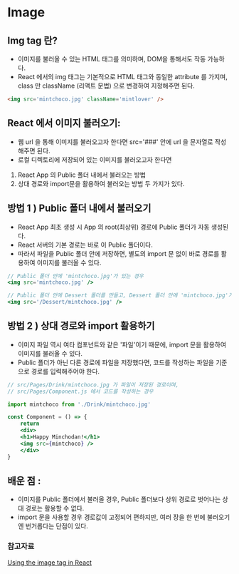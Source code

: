 # Image

## Img tag 란? 
- 이미지를 불러올 수 있는 HTML 태그를 의미하며, DOM을 통해서도 작동 가능하다.
- React 에서의 img 태그는 기본적으로 HTML 태그와 동일한 attribute 를 가지며, class 만 className (리액트 문법) 으로 변경하여 지정해주면 된다.
```HTML
<img src='mintchoco.jpg' className='mintlover' />
```

## React 에서 이미지 불러오기:
- 웹 url 을 통해 이미지를 불러오고자 한다면 src='###' 안에 url 을 문자열로 작성해주면 된다. 
- 로컬 디렉토리에 저장되어 있는 이미지를 불러오고자 한다면 
1. React App 의 Public 폴더 내에서 불러오는 방법
2. 상대 경로와 import문을 활용하여 불러오는 방법 
두 가지가 있다. 

## 방법 1 ) Public 폴더 내에서 불러오기
- React App 최초 생성 시 App 의 root(최상위) 경로에 Public 폴더가 자동 생성된다.
- React 서버의 기본 경로는 바로 이 Public 폴더이다. 
- 따라서 파일을 Public 폴더 안에 저장하면, 별도의 import 문 없이 바로 경로를 활용하여 이미지를 불러올 수 있다. 
```jsx
// Public 폴더 안에 'mintchoco.jpg'가 있는 경우
<img src='mintchoco.jpg' />

// Public 폴더 안에 Dessert 폴더를 만들고, Dessert 폴더 안에 'mintchoco.jpg'가 있는 경우
<img src='/Dessert/mintchoco.jpg' />
```

## 방법 2 ) 상대 경로와 import 활용하기
- 이미지 파일 역시 여타 컴포넌트와 같은 '파일'이기 때문에, import 문을 활용하여 이미지를 불러올 수 있다. 
- Public 폴더가 아닌 다른 경로에 파일을 저장했다면, 코드를 작성하는 파일을 기준으로 경로를 입력해주어야 한다. 
```jsx
// src/Pages/Drink/mintchoco.jpg 가 파일이 저장된 경로이며, 
// src/Pages/Component.js 에서 코드를 작성하는 경우

import mintchoco from './Drink/mintchoco.jpg'

const Component = () => {
	return 
	<div>
	<h1>Happy Minchodan!</h1>
	<img src={mintchoco} />
	</div>
}
```

## 배운 점 :
- 이미지를 Public 폴더에서 불러올 경우, Public 폴더보다 상위 경로로 벗어나는 상대 경로는 활용할 수 없다. 
- import 문을 사용할 경우 경로값이 고정되어 편하지만, 여러 장을 한 번에 불러오기엔 번거롭다는 단점이 있다.


### 참고자료
[Using the image tag in React](https://daveceddia.com/react-image-tag/)

